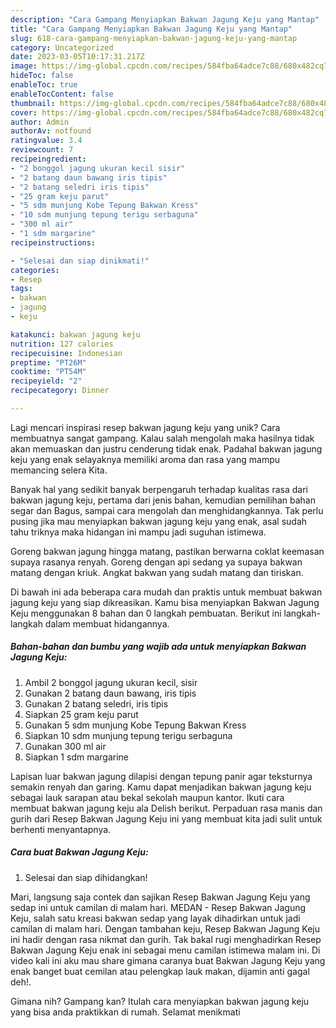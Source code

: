 ```yaml
---
description: "Cara Gampang Menyiapkan Bakwan Jagung Keju yang Mantap"
title: "Cara Gampang Menyiapkan Bakwan Jagung Keju yang Mantap"
slug: 618-cara-gampang-menyiapkan-bakwan-jagung-keju-yang-mantap
category: Uncategorized
date: 2023-03-05T10:17:31.217Z
image: https://img-global.cpcdn.com/recipes/584fba64adce7c88/680x482cq70/bakwan-jagung-keju-foto-resep-utama.jpg
hideToc: false
enableToc: true
enableTocContent: false
thumbnail: https://img-global.cpcdn.com/recipes/584fba64adce7c88/680x482cq70/bakwan-jagung-keju-foto-resep-utama.jpg
cover: https://img-global.cpcdn.com/recipes/584fba64adce7c88/680x482cq70/bakwan-jagung-keju-foto-resep-utama.jpg
author: Admin
authorAv: notfound
ratingvalue: 3.4
reviewcount: 7
recipeingredient:
- "2 bonggol jagung ukuran kecil sisir"
- "2 batang daun bawang iris tipis"
- "2 batang seledri iris tipis"
- "25 gram keju parut"
- "5 sdm munjung Kobe Tepung Bakwan Kress"
- "10 sdm munjung tepung terigu serbaguna"
- "300 ml air"
- "1 sdm margarine"
recipeinstructions:

- "Selesai dan siap dinikmati!"
categories:
- Resep
tags:
- bakwan
- jagung
- keju

katakunci: bakwan jagung keju 
nutrition: 127 calories
recipecuisine: Indonesian
preptime: "PT26M"
cooktime: "PT54M"
recipeyield: "2"
recipecategory: Dinner

---
```





Lagi mencari inspirasi resep bakwan jagung keju yang unik? Cara membuatnya sangat gampang. Kalau salah mengolah maka hasilnya tidak akan memuaskan dan justru cenderung tidak enak. Padahal bakwan jagung keju yang enak selayaknya memiliki aroma dan rasa yang mampu memancing selera Kita.





Banyak hal yang sedikit banyak berpengaruh terhadap kualitas rasa dari bakwan jagung keju, pertama dari jenis bahan, kemudian pemilihan bahan segar dan Bagus, sampai cara mengolah dan menghidangkannya. Tak perlu pusing jika mau menyiapkan bakwan jagung keju yang enak,      asal sudah tahu triknya maka hidangan ini mampu jadi suguhan istimewa.














Goreng bakwan jagung hingga matang, pastikan berwarna coklat keemasan supaya rasanya renyah. Goreng dengan api sedang ya supaya bakwan matang dengan kriuk. Angkat bakwan yang sudah matang dan tiriskan.






Di bawah ini ada beberapa cara mudah dan praktis untuk membuat bakwan jagung keju yang siap dikreasikan. Kamu bisa menyiapkan Bakwan Jagung Keju menggunakan 8 bahan dan 0 langkah pembuatan. Berikut ini langkah-langkah dalam membuat hidangannya.

<!--inarticleads1-->

##### Bahan-bahan dan bumbu yang wajib ada untuk menyiapkan Bakwan Jagung Keju:

1. Ambil 2 bonggol jagung ukuran kecil, sisir
1. Gunakan 2 batang daun bawang, iris tipis
1. Gunakan 2 batang seledri, iris tipis
1. Siapkan 25 gram keju parut
1. Gunakan 5 sdm munjung Kobe Tepung Bakwan Kress
1. Siapkan 10 sdm munjung tepung terigu serbaguna
1. Gunakan 300 ml air
1. Siapkan 1 sdm margarine


Lapisan luar bakwan jagung dilapisi dengan tepung panir agar teksturnya semakin renyah dan garing. Kamu dapat menjadikan bakwan jagung keju sebagai lauk sarapan atau bekal sekolah maupun kantor. Ikuti cara membuat bakwan jagung keju ala Delish berikut. Perpaduan rasa manis dan gurih dari Resep Bakwan Jagung Keju ini yang membuat kita jadi sulit untuk berhenti menyantapnya. 

<!--inarticleads2-->

##### Cara buat Bakwan Jagung Keju:


1. Selesai dan siap dihidangkan!

Mari, langsung saja contek dan sajikan Resep Bakwan Jagung Keju yang sedap ini untuk camilan di malam hari. MEDAN - Resep Bakwan Jagung Keju, salah satu kreasi bakwan sedap yang layak dihadirkan untuk jadi camilan di malam hari. Dengan tambahan keju, Resep Bakwan Jagung Keju ini hadir dengan rasa nikmat dan gurih. Tak bakal rugi menghadirkan Resep Bakwan Jagung Keju enak ini sebagai menu camilan istimewa malam ini. Di video kali ini aku mau share gimana caranya buat Bakwan Jagung Keju yang enak banget buat cemilan atau pelengkap lauk makan, dijamin anti gagal deh!. 

Gimana nih? Gampang kan? Itulah cara menyiapkan bakwan jagung keju yang bisa anda praktikkan di rumah. Selamat menikmati
